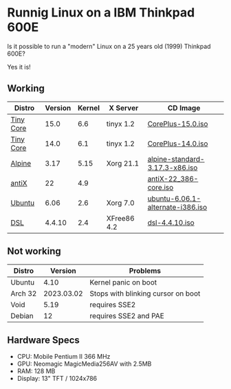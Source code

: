 # Runnig Linux on a IBM Thinkpad 600E

Is it possible to run a "modern" Linux on a
25 years old (1999) Thinkpad 600E?

Yes it is!

## Working

| Distro                                  | Version | Kernel | X Server    | CD Image
| --------------------------------------- | ------- | ------ | ----------- | -------------------------------------------------------------------------------------------------------------------------
| [Tiny Core](http://tinycorelinux.net)   | 15.0    | 6.6    | tinyx 1.2   | [CorePlus-15.0.iso](http://tinycorelinux.net/15.x/x86/release/CorePlus-15.0.iso)
| [Tiny Core](http://tinycorelinux.net)   | 14.0    | 6.1    | tinyx 1.2   | [CorePlus-14.0.iso](http://tinycorelinux.net/14.x/x86/release/CorePlus-14.0.iso)
| [Alpine](https://www.alpinelinux.org/)  | 3.17    | 5.15   | Xorg 21.1   | [alpine-standard-3.17.3-x86.iso](https://dl-cdn.alpinelinux.org/alpine/v3.17/releases/x86/alpine-standard-3.17.3-x86.iso)
| [antiX](https://antixlinux.com/)        | 22      | 4.9    |             | [antiX-22_386-core.iso](https://sourceforge.net/projects/antix-linux/files/Final/antiX-22/antiX-22_386-core.iso/download)
| [Ubuntu](https://ubuntu.com)            | 6.06    | 2.6    | Xorg 7.0    | [ubuntu-6.06.1-alternate-i386.iso](https://old-releases.ubuntu.com/releases/6.06.2/ubuntu-6.06.1-alternate-i386.iso)
| [DSL](http://www.damnsmalllinux.org)    | 4.4.10  | 2.4    | XFree86 4.2 | [dsl-4.4.10.iso](https://distro.ibiblio.org/damnsmall/current/dsl-4.4.10.iso)

## Not working

| Distro    | Version    | Problems
| --------- | ---------- | ----------------------------------
| Ubuntu    | 4.10       | Kernel panic on boot
| Arch 32   | 2023.03.02 | Stops with blinking cursor on boot
| Void      | 5.19       | requires SSE2
| Debian    | 12         | requires SSE2 and PAE

## Hardware Specs

- CPU: Mobile Pentium II 366 MHz
- GPU: Neomagic MagicMedia256AV with 2.5MB
- RAM: 128 MB
- Display: 13" TFT / 1024x786
